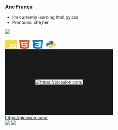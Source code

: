 ### Ane França


- I’m currently learning html,py,css
- Pronouns: she,her

<div>
<img height="180em" src="https://github-readme-stats.vercel.app/api/top-langs/?username=anedfranca&layout=compact&langs_count=6&theme=tokyonight"/>
</div>

<div style="display: inline_block"><br>
  <img align="center" alt="Rafa-Js" height="30" width="40" src="https://raw.githubusercontent.com/devicons/devicon/master/icons/javascript/javascript-plain.svg">
  <img align="center" alt="Rafa-HTML" height="30" width="40" src="https://raw.githubusercontent.com/devicons/devicon/master/icons/html5/html5-original.svg">
  <img align="center" alt="Rafa-CSS" height="30" width="40" src="https://raw.githubusercontent.com/devicons/devicon/master/icons/css3/css3-original.svg">
  <img align="center" alt="Rafa-Python" height="30" width="40" src="https://raw.githubusercontent.com/devicons/devicon/master/icons/python/python-original.svg">
 <a href="https://picasion.com/"><img src="https://i.picasion.com/pic92/021b4014178e3c743e4b0b2c6a0cd0ff.gif" width="80" height="80" border="100"  alt="https://picasion.com/" /></a><br /><a href="https://picasion.com/">https://picasion.com/</a>
</div>

<div> 
  <a href="https://www.instagram.com/anedourado__/" target="_blank"><img src="https://img.shields.io/badge/-Instagram-%23E4405F?style=for-the-badge&logo=instagram&logoColor=white" target="_blank"></a>
 <a href="https://discord.gg/XKVxpMbY" target="_blank"><img src="https://img.shields.io/badge/Discord-7289DA?style=for-the-badge&logo=discord&logoColor=white" target="_blank"></a>
</div>
